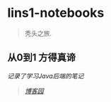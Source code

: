 # lins1-notebooks

> 秃头之旅.

## 从0到1 方得真谛


*记录了学习Java后端的笔记*
>*[博客园](https://www.cnblogs.com/lins1/)*
